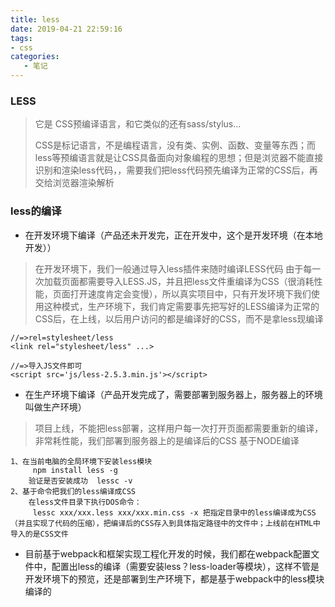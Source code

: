 ```yaml
---
title: less
date: 2019-04-21 22:59:16
tags:
- css
categories:
   - 笔记
---
```


### LESS
>它是 CSS预编译语言，和它类似的还有sass/stylus...
>
> CSS是标记语言，不是编程语言，没有类、实例、函数、变量等东西；而less等预编语言就是让CSS具备面向对象编程的思想；但是浏览器不能直接识别和渲染less代码，，需要我们把less代码预先编译为正常的CSS后，再交给浏览器渲染解析


### less的编译
- 在开发环境下编译（产品还未开发完，正在开发中，这个是开发环境（在本地开发））
  

> 在开发环境下，我们一般通过导入less插件来随时编译LESS代码
> 由于每一次加载页面都需要导入LESS.JS，并且把less文件重编译为CSS（很消耗性能，页面打开速度肯定会变慢），所以真实项目中，只有开发环境下我们使用这种模式，生产环境下，我们肯定需要事先把写好的LESS编译为正常的CSS后，在上线，以后用户访问的都是编译好的CSS，而不是拿less现编译
```
//=>rel=stylesheet/less
<link rel="stylesheet/less" ...>

//=>导入JS文件即可
<script src='js/less-2.5.3.min.js'></script>
```

-  在生产环境下编译（产品开发完成了，需要部署到服务器上，服务器上的环境叫做生产环境）
> 项目上线，不能把less部署，这样用户每一次打开页面都需要重新的编译，非常耗性能，我们部署到服务器上的是编译后的CSS
> 基于NODE编译
```
1、在当前电脑的全局环境下安装less模块
	 npm install less -g
	验证是否安装成功  lessc -v
2、基于命令把我们的less编译成CSS
	在less文件目录下执行DOS命令：
	 lessc xxx/xxx.less xxx/xxx.min.css -x 把指定目录中的less编译成为CSS（并且实现了代码的压缩），把编译后的CSS存入到具体指定路径中的文件中；上线前在HTML中导入的是CSS文件
```
- 目前基于webpack和框架实现工程化开发的时候，我们都在webpack配置文件中，配置出less的编译（需要安装less？less-loader等模块），这样不管是开发环境下的预览，还是部署到生产环境下，都是基于webpack中的less模块编译的